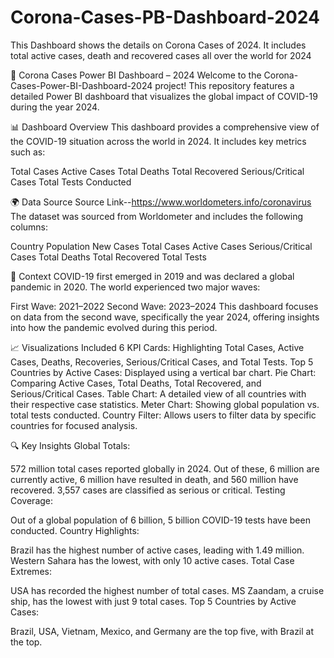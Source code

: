 # Corona-Cases-PB-Dashboard-2024
This Dashboard shows the details on Corona Cases of 2024. It includes total active cases, death and recovered cases all over the world for 2024 

🦠 Corona Cases Power BI Dashboard – 2024
Welcome to the Corona-Cases-Power-BI-Dashboard-2024 project! This repository features a detailed Power BI dashboard that visualizes the global impact of COVID-19 during the year 2024.

📊 Dashboard Overview
This dashboard provides a comprehensive view of the COVID-19 situation across the world in 2024. It includes key metrics such as:

Total Cases
Active Cases
Total Deaths
Total Recovered
Serious/Critical Cases
Total Tests Conducted

🌍 Data Source
Source Link--https://www.worldometers.info/coronavirus
The dataset was sourced from Worldometer and includes the following columns:

Country
Population
New Cases
Total Cases
Active Cases
Serious/Critical Cases
Total Deaths
Total Recovered
Total Tests

🧠 Context
COVID-19 first emerged in 2019 and was declared a global pandemic in 2020. The world experienced two major waves:

First Wave: 2021–2022
Second Wave: 2023–2024
This dashboard focuses on data from the second wave, specifically the year 2024, offering insights into how the pandemic evolved during this period.

📈 Visualizations Included
6 KPI Cards: Highlighting Total Cases, Active Cases, Deaths, Recoveries, Serious/Critical Cases, and Total Tests.
Top 5 Countries by Active Cases: Displayed using a vertical bar chart.
Pie Chart: Comparing Active Cases, Total Deaths, Total Recovered, and Serious/Critical Cases.
Table Chart: A detailed view of all countries with their respective case statistics.
Meter Chart: Showing global population vs. total tests conducted.
Country Filter: Allows users to filter data by specific countries for focused analysis.

🔍 Key Insights
Global Totals:

572 million total cases reported globally in 2024.
Out of these, 6 million are currently active, 6 million have resulted in death, and 560 million have recovered.
3,557 cases are classified as serious or critical.
Testing Coverage:

Out of a global population of 6 billion, 5 billion COVID-19 tests have been conducted.
Country Highlights:

Brazil has the highest number of active cases, leading with 1.49 million.
Western Sahara has the lowest, with only 10 active cases.
Total Case Extremes:

USA has recorded the highest number of total cases.
MS Zaandam, a cruise ship, has the lowest with just 9 total cases.
Top 5 Countries by Active Cases:

Brazil, USA, Vietnam, Mexico, and Germany are the top five, with Brazil at the top.
